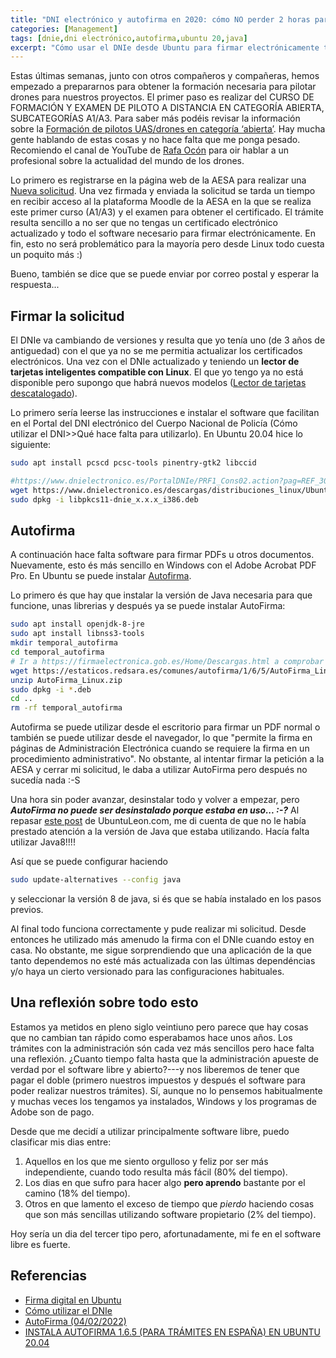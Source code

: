 ```yaml
---
title: "DNI electrónico y autofirma en 2020: cómo NO perder 2 horas para firmar una solicitud"
categories: [Management]
tags: [dnie,dni electrónico,autofirma,ubuntu 20,java]
excerpt: "Cómo usar el DNIe desde Ubuntu para firmar electrónicamente trámites en línea. En este caso se firmaron las solicitudes para optar a las certificaciones de la AESA para ser piloto de drones."
---
```


Estas últimas semanas, junto con otros compañeros y compañeras, hemos empezado a prepararnos para obtener la formación necesaria para pilotar drones para nuestros proyectos. El primer paso es realizar del CURSO DE FORMACIÓN Y EXAMEN DE PILOTO A DISTANCIA EN CATEGORÍA ABIERTA, SUBCATEGORÍAS A1/A3. Para saber más podéis revisar la información sobre la [Formación de pilotos UAS/drones en categoría ‘abierta’](https://www.seguridadaerea.gob.es/es/ambitos/drones/formacion-pilotos-a-distancia-uas-drones/formacion-de-pilotos-uas-drones-en-categoria-rabiertar). Hay mucha gente hablando de estas cosas y no hace falta que me ponga pesado. Recomiendo el canal de YouTube de [Rafa Ocón](https://www.youtube.com/channel/UCZ-5HNenHNT13aTf7KD0ROg) para oir hablar a un profesional sobre la actualidad del mundo de los drones.

Lo primero es registrarse en la página web de la AESA para realizar una [Nueva solicitud](https://sede.seguridadaerea.gob.es/oficina/tramites/acceso.do?id=106). Una vez firmada y enviada la solicitud se tarda un tiempo en recibir acceso al la plataforma Moodle de la AESA en la que se realiza este primer curso (A1/A3) y el examen para obtener el certificado. El trámite resulta sencillo a no ser que no tengas un certificado electrónico actualizado y todo el software necesario para firmar electrónicamente. En fin, esto no será problemático para la mayoría pero desde Linux todo cuesta un poquito más :)

Bueno, también se dice que se puede enviar por correo postal y esperar la respuesta...


## Firmar la solicitud

El DNIe va cambiando de versiones y resulta que yo tenía uno (de 3 años de antiguedad) con el que ya no se me permitia actualizar los certificados electrónicos. Una vez con el DNIe actualizado y teniendo un **lector de tarjetas inteligentes compatible con Linux**. El que yo tengo ya no está disponible pero supongo que habrá nuevos modelos ([Lector de tarjetas descatalogado](https://www.amazon.es/dp/B01JS2HSAA?psc=1&ref=ppx_pop_dt_b_product_details)).


Lo primero sería leerse las instrucciones e instalar el software que facilitan en el Portal del DNI electrónico del Cuerpo Nacional de Policía (Cómo utilizar el DNI>>Qué hace falta para utilizarlo). En Ubuntu 20.04 hice lo siguiente:

```bash
sudo apt install pcscd pcsc-tools pinentry-gtk2 libccid

#https://www.dnielectronico.es/PortalDNIe/PRF1_Cons02.action?pag=REF_3000
wget https://www.dnielectronico.es/descargas/distribuciones_linux/Ubuntu_libpkcs11-dnie_1.5.3_amd64.deb
sudo dpkg -i libpkcs11-dnie_x.x.x_i386.deb
```

## Autofirma

A continuación hace falta software para firmar PDFs u otros documentos. Nuevamente, esto és más sencillo en Windows con el Adobe Acrobat PDF Pro. En Ubuntu se puede instalar [Autofirma](https://firmaelectronica.gob.es/Home/Descargas.html).

Lo primero és que hay que instalar la versión de Java necesaria para que funcione, unas librerias y después ya se puede instalar AutoFirma:

```bash
sudo apt install openjdk-8-jre
sudo apt install libnss3-tools
mkdir temporal_autofirma
cd temporal_autofirma
# Ir a https://firmaelectronica.gob.es/Home/Descargas.html a comprobar si `1.6.5` es la última versión
wget https://estaticos.redsara.es/comunes/autofirma/1/6/5/AutoFirma_Linux.zip
unzip AutoFirma_Linux.zip
sudo dpkg -i *.deb
cd ..
rm -rf temporal_autofirma
```


Autofirma se puede utilizar desde el escritorio para firmar un PDF normal o también se puede utilizar desde el navegador, lo que "permite la firma en páginas de Administración Electrónica cuando se requiere la firma en un procedimiento administrativo". No obstante, al intentar firmar la petición a la AESA y cerrar mi solicitud, le daba a utilizar AutoFirma pero después no sucedía nada :-S

Una hora sin poder avanzar, desinstalar todo y volver a empezar, pero ***AutoFirma no puede ser desinstalado porque estaba en uso... :-?*** Al repasar [este post](https://www.ubuntuleon.com/2020/12/instala-autofirma-165-para-tramites-en.html) de UbuntuLeon.com, me di cuenta de que no le había prestado atención a la versión de Java que estaba utilizando. Hacía falta utilizar Java8!!!!


Así que se puede configurar haciendo
```bash
sudo update-alternatives --config java
```
y seleccionar la versión 8 de java, si és que se había instalado en los pasos previos.

Al final todo funciona correctamente y pude realizar mi solicitud. Desde entonces he utilizado más amenudo la firma con el DNIe cuando estoy en casa. No obstante, me sigue sorprendiendo que una aplicación de la que tanto dependemos no esté más actualizada con las últimas dependéncias y/o haya un cierto versionado para las configuraciones habituales.


## Una reflexión sobre todo esto
Estamos ya metidos en pleno siglo veintiuno pero parece que hay cosas que no cambian tan rápido como esperabamos hace unos años. Los trámites con la administración són cada vez más sencillos pero hace falta una reflexión. ¿Cuanto tiempo falta hasta que la administración apueste de verdad por el software libre y abierto?---y nos liberemos de tener que pagar el doble (primero nuestros impuestos y después el software para poder realizar nuestros trámites). Sí, aunque no lo pensemos habitualmente y muchas veces los tengamos ya instalados, Windows y los programas de Adobe son de pago.

Desde que me decidí a utilizar principalmente software libre, puedo clasificar mis dias entre:

1. Aquellos en los que me siento orgulloso y feliz por ser más independiente, cuando todo resulta más fácil (80% del tiempo).
2. Los dias en que sufro para hacer algo **pero aprendo** bastante por el camino (18% del tiempo).
3. Otros en que lamento el exceso de tiempo que *pierdo* haciendo cosas que son más sencillas utilizando software propietario (2% del tiempo).

 Hoy sería un dia del tercer tipo pero, afortunadamente, mi fe en el software libre es fuerte.

## Referencias

- [Firma digital en Ubuntu](https://atareao.es/como/firma-digital-en-ubuntu/)
- [Cómo utilizar el DNIe](https://www.dnielectronico.es/PortalDNIe/PRF1_Cons02.action?pag=REF_300&id_menu=15)
- [AutoFirma (04/02/2022)](https://firmaelectronica.gob.es/Home/Descargas.html)
- [INSTALA AUTOFIRMA 1.6.5 (PARA TRÁMITES EN ESPAÑA) EN UBUNTU 20.04](https://www.ubuntuleon.com/2020/12/instala-autofirma-165-para-tramites-en.html)

